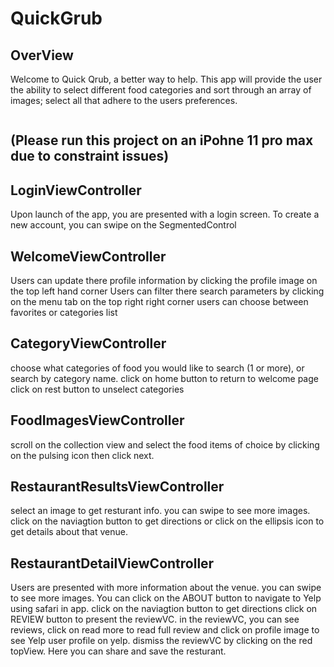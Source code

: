 # QuickGrub

## OverView
Welcome to Quick Qrub, a better way to help.
This app will provide the user the ability to select different food categories and sort through an array of images; select
all that adhere to the users preferences.

```

```
## (Please run this project on an iPohne 11 pro max due to constraint issues)

## LoginViewController
Upon launch of the app, you are presented with a login screen.
To create a new account, you can swipe on the SegmentedControl

## WelcomeViewController
Users can update there profile information by clicking the profile image on the top left hand corner
Users can filter there search parameters by clicking on the menu tab on the top right right corner 
users can choose between favorites or categories list

## CategoryViewController

choose what categories of food you would like to search (1 or more),
or search by category name.
click on home button to return to welcome page
click on rest button to unselect categories

## FoodImagesViewController

scroll on the collection view and select the food items of choice by clicking on the pulsing icon
then click next.

## RestaurantResultsViewController

select an image to get resturant info.
you can swipe to see more images.
click on the naviagtion button to get directions or click on the ellipsis icon to get details about that venue.

## RestaurantDetailViewController

Users are presented with more information about the venue.
you can swipe to see more images.
You can click on the ABOUT button to navigate to Yelp using safari in app.
click on the naviagtion button to get directions 
click on REVIEW button to present the reviewVC. 
in the reviewVC, you can see reviews, click on read more to read full review and click on profile image to see Yelp user profile on yelp.
dismiss the reviewVC by clicking on the red topView.
Here you can share and save the resturant.

#

